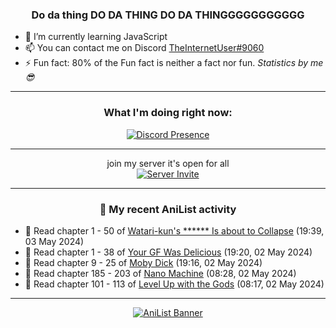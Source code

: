 <div align="center">

### Do da thing DO DA THING DO DA THINGGGGGGGGGGG
</div>

- 🌱 I’m currently learning JavaScript
- 📫 You can contact me on Discord [TheInternetUser#9060](https://discord.com/users/534117072796385300)
- ⚡ Fun fact: 80% of the Fun fact is neither a fact nor fun. _Statistics by me 😎_
<hr>

<div align="center">

### What I'm doing right now:
[![Discord Presence](https://lanyard.cnrad.dev/api/534117072796385300)](https://discord.com/users/534117072796385300)
<hr>

join my server it's open for all <br>
[![Server Invite](https://invidget.switchblade.xyz/bfYgVHxrSs)](https://discord.gg/bfYgVHxrSs)

<hr>
  
### 🌸 My recent AniList activity

</div>

<!-- ANILIST_ACTIVITY:start -->

-   📖 Read chapter 1 - 50 of [Watari-kun's ****** Is about to Collapse](https://anilist.co/manga/85703) (19:39, 03 May 2024)
-   📖 Read chapter 1 - 38 of [Your GF Was Delicious](https://anilist.co/manga/169210) (19:20, 02 May 2024)
-   📖 Read chapter 9 - 25 of [Moby Dick](https://anilist.co/manga/172094) (19:16, 02 May 2024)
-   📖 Read chapter 185 - 203 of [Nano Machine](https://anilist.co/manga/120980) (08:28, 02 May 2024)
-   📖 Read chapter 101 - 113 of [Level Up with the Gods](https://anilist.co/manga/138222) (08:17, 02 May 2024)

<!-- ANILIST_ACTIVITY:end -->
<hr>

<div align="center">

[![AniList Banner](https://img.anili.st/User/929966)](https://anilist.co/user/TheInternetUser)

<!-- ![Profile views](https://gpvc.arturio.dev/TheInternetUse7) Since 2023-01-09 -->
<br>


</div>

